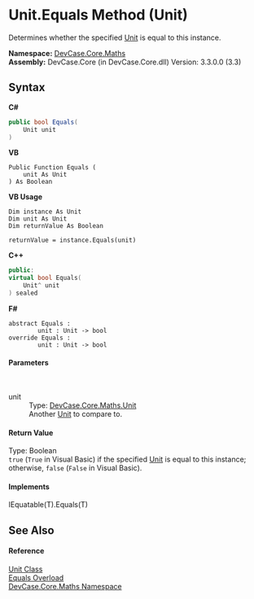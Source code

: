 # Unit.Equals Method (Unit)
 

Determines whether the specified <a href="T_DevCase_Core_Maths_Unit">Unit</a> is equal to this instance.

**Namespace:**&nbsp;<a href="N_DevCase_Core_Maths">DevCase.Core.Maths</a><br />**Assembly:**&nbsp;DevCase.Core (in DevCase.Core.dll) Version: 3.3.0.0 (3.3)

## Syntax

**C#**<br />
``` C#
public bool Equals(
	Unit unit
)
```

**VB**<br />
``` VB
Public Function Equals ( 
	unit As Unit
) As Boolean
```

**VB Usage**<br />
``` VB Usage
Dim instance As Unit
Dim unit As Unit
Dim returnValue As Boolean

returnValue = instance.Equals(unit)
```

**C++**<br />
``` C++
public:
virtual bool Equals(
	Unit^ unit
) sealed
```

**F#**<br />
``` F#
abstract Equals : 
        unit : Unit -> bool 
override Equals : 
        unit : Unit -> bool 
```


#### Parameters
&nbsp;<dl><dt>unit</dt><dd>Type: <a href="T_DevCase_Core_Maths_Unit">DevCase.Core.Maths.Unit</a><br />Another <a href="T_DevCase_Core_Maths_Unit">Unit</a> to compare to.</dd></dl>

#### Return Value
Type: Boolean<br />`true` (`True` in Visual Basic) if the specified <a href="T_DevCase_Core_Maths_Unit">Unit</a> is equal to this instance; otherwise, `false` (`False` in Visual Basic).

#### Implements
IEquatable(T).Equals(T)<br />

## See Also


#### Reference
<a href="T_DevCase_Core_Maths_Unit">Unit Class</a><br /><a href="Overload_DevCase_Core_Maths_Unit_Equals">Equals Overload</a><br /><a href="N_DevCase_Core_Maths">DevCase.Core.Maths Namespace</a><br />